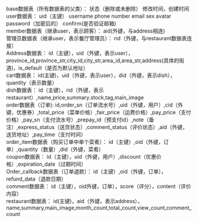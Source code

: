 base数据表（所有数据表的父类）：
状态（删除或未删除） 修改时间，创建时间
\
user数据表：
uid（主键） username phone number email sex avatar password（加密后的） confirm(是否验证邮箱)
\
member数据表（继承user，表示顾客）：
aid(外键，与address相连)
\
管理员数据表（继承user，表示餐厅管理员）：
rid（外键，与restaurant数据表连接）
\
Address数据表：
id（主键），uid（外键，表示user），province_id,province_str,city_id,city_str,area_id,area_str,address(具体的街道)，is_default（是否为默认地址）
\
cart数据表：
id(主键)，uid（外键，表示user），did（外键，表示dish），quantity（表示数量）
\
dish数据表：
id（主键），rid（外键，表示restaurant）,name,price,summary.stock,tag,main_image
\
order数据表（订单):
id,order_sn（订单流水号）,uid（外键，用户）,cid（外键，优惠券）,total_price（菜单价格）,fair_price（运费价格）,pay_price（支付价格）,pay_sn（支付流水号）,prepay_id（预支付id）,note（备注）,express_status（送货状态）,comment_status（评价状态）,aid（外键，送货地址）,pay_time（支付时间）
\
order_item数据表（购买订单中单个菜肴）：
id（主键）,oid（外键，订单）,quantity（数量）,did（外键，菜肴）
\
coupon数据表：
id（主键），uid（外键，用户）,discount（优惠价格）,expiration_date（过期时间）
\
Order_callback数据表（订单退款）：
id（主键）,oid（外键，订单），refund_data（退款日期）
\
comment数据表：
id（主键），oid外键，订单），score（评分），content（评价内容）
\
restaurant数据表：
id(主键)，aid（外键，表示address），name,summary,main_image,month_count,total_count,view_count,comment_count
